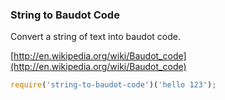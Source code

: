 ### String to Baudot Code

Convert a string of text into baudot code.

[http://en.wikipedia.org/wiki/Baudot_code](http://en.wikipedia.org/wiki/Baudot_code)

```js
require('string-to-baudot-code')('hello 123');
```
